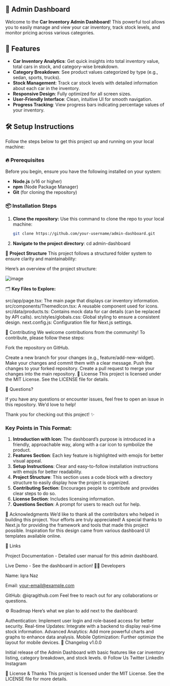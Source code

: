 ## 🚗 Admin Dashboard

Welcome to the **Car Inventory Admin Dashboard**! This powerful tool allows you to easily manage and view your car inventory, track stock levels, and monitor pricing across various categories.

## 🌟 Features

- **Car Inventory Analytics**: Get quick insights into total inventory value, total cars in stock, and category-wise breakdown.
- **Category Breakdown**: See product values categorized by type (e.g., sedan, sports, trucks).
- **Stock Management**: Track car stock levels with detailed information about each car in the inventory.
- **Responsive Design**: Fully optimized for all screen sizes.
- **User-Friendly Interface**: Clean, intuitive UI for smooth navigation.
- **Progress Tracking**: View progress bars indicating percentage values of your inventory.

## 🛠️ Setup Instructions

Follow the steps below to get this project up and running on your local machine:

### 🔥 Prerequisites

Before you begin, ensure you have the following installed on your system:
- **Node.js** (v16 or higher)
- **npm** (Node Package Manager)
- **Git** (for cloning the repository)

### 📦 Installation Steps

1. **Clone the repository:**
   Use this command to clone the repo to your local machine:
   ```bash
   git clone https://github.com/your-username/admin-dashboard.git

2. **Navigate to the project directory**:
cd admin-dashboard


📂 **Project Structure**
This project follows a structured folder system to ensure clarity and maintainability:

Here’s an overview of the project structure:

![image](https://github.com/user-attachments/assets/ae77a56e-8968-4406-979e-5cbba410109c)



🗂️ **Key Files to Explore:**

src/app/page.tsx: The main page that displays car inventory information.
src/components/ThemedIcon.tsx: A reusable component used for icons.
src/data/products.ts: Contains mock data for car details (can be replaced by API calls).
src/styles/globals.css: Global styling to ensure a consistent design.
next.config.js: Configuration file for Next.js settings.


🤝 Contributing
We welcome contributions from the community! To contribute, please follow these steps:

Fork the repository on GitHub.

Create a new branch for your changes (e.g., feature/add-new-widget).
Make your changes and commit them with a clear message.
Push the changes to your forked repository.
Create a pull request to merge your changes into the main repository.
📜 License
This project is licensed under the MIT License. See the LICENSE file for details.

💬 Questions?

If you have any questions or encounter issues, feel free to open an issue in this repository. We'd love to help!

Thank you for checking out this project! ✨

### Key Points in This Format:
1. **Introduction with Icon**: The dashboard’s purpose is introduced in a friendly, approachable way, along with a car icon to symbolize the product.
2. **Features Section**: Each key feature is highlighted with emojis for better visual appeal.
3. **Setup Instructions**: Clear and easy-to-follow installation instructions with emojis for better readability.
4. **Project Structure**: This section uses a code block with a directory structure to easily display how the project is organized.
5. **Contributing Section**: Encourages people to contribute and provides clear steps to do so.
6. **License Section**: Includes licensing information.
7. **Questions Section**: A prompt for users to reach out for help.



📢 Acknowledgments
We’d like to thank all the contributors who helped in building this project. Your efforts are truly appreciated!
A special thanks to Next.js for providing the framework and tools that made this project possible.
Inspiration for this design came from various dashboard UI templates available online.

🔗 Links

Project Documentation - Detailed user manual for this admin dashboard.

Live Demo - See the dashboard in action!
🧑‍💻 Developers

Name: Iqra Naz

Email: your-email@example.com


GitHub: @iqragithub.com
Feel free to reach out for any collaborations or questions.

⚙️ Roadmap
Here’s what we plan to add next to the dashboard:

Authentication: Implement user login and role-based access for better security.
Real-time Updates: Integrate with a backend to display real-time stock information.
Advanced Analytics: Add more powerful charts and graphs to enhance data analysis.
Mobile Optimization: Further optimize the layout for mobile devices.
📄 Changelog
v1.0.0

Initial release of the Admin Dashboard with basic features like car inventory listing, category breakdown, and stock levels.
🌐 Follow Us
Twitter
LinkedIn
Instagram

🎉 License & Thanks
This project is licensed under the MIT License. See the LICENSE file for more details.
